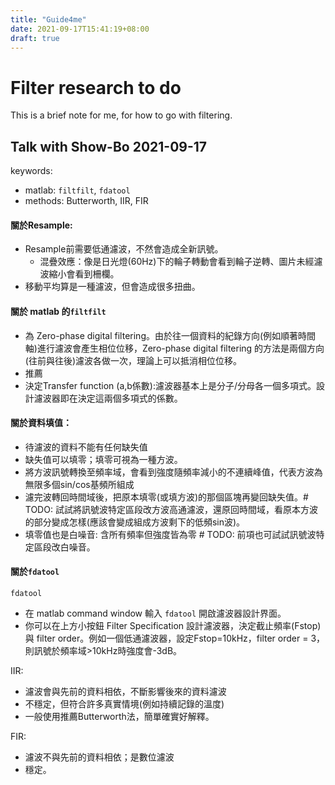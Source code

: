 ```yaml
---
title: "Guide4me"
date: 2021-09-17T15:41:19+08:00
draft: true
---
```


# Filter research to do
This is a brief note for me, for how to go with filtering.

## Talk with Show-Bo 2021-09-17
keywords:
- matlab: `filtfilt`, `fdatool`
- methods: Butterworth, IIR, FIR

#### 關於Resample:
- Resample前需要低通濾波，不然會造成全新訊號。
  - 混疊效應：像是日光燈(60Hz)下的輪子轉動會看到輪子逆轉、圖片未經濾波縮小會看到柵欄。
- 移動平均算是一種濾波，但會造成很多扭曲。

#### 關於 matlab 的`filtfilt`
- 為 Zero-phase digital filtering。由於往一個資料的紀錄方向(例如順著時間軸)進行濾波會產生相位位移，Zero-phase digital filtering 的方法是兩個方向(往前與往後)濾波各做一次，理論上可以抵消相位位移。
- 推薦
- 決定Transfer function (a,b係數):濾波器基本上是分子/分母各一個多項式。設計濾波器即在決定這兩個多項式的係數。 

#### 關於資料填值：
- 待濾波的資料不能有任何缺失值
- 缺失值可以填零；填零可視為一種方波。
- 將方波訊號轉換至頻率域，會看到強度隨頻率減小的不連續峰值，代表方波為無限多個sin/cos基頻所組成
- 濾完波轉回時間域後，把原本填零(或填方波)的那個區塊再變回缺失值。# TODO: 試試將訊號波特定區段改方波高通濾波，還原回時間域，看原本方波的部分變成怎樣(應該會變成組成方波剩下的低頻sin波)。
- 填零值也是白噪音: 含所有頻率但強度皆為零 # TODO: 前項也可試試訊號波特定區段改白噪音。


#### 關於`fdatool`
`fdatool`
- 在 matlab command window 輸入 `fdatool` 開啟濾波器設計界面。
- 你可以在上方小按鈕 Filter Specification 設計濾波器，決定截止頻率(Fstop)與 filter order。例如一個低通濾波器，設定Fstop=10kHz，filter order = 3，則訊號於頻率域>10kHz時強度會-3dB。

IIR:
- 濾波會與先前的資料相依，不斷影響後來的資料濾波
- 不穩定，但符合許多真實情境(例如持續記錄的溫度)
- 一般使用推薦Butterworth法，簡單確實好解釋。

FIR:
- 濾波不與先前的資料相依；是數位濾波
- 穩定。



